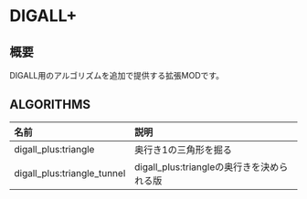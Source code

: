# DIGALL+

## 概要
DIGALL用のアルゴリズムを追加で提供する拡張MODです。

## ALGORITHMS
|名前|説明|
|:--|:--|
|digall_plus:triangle|奥行き1の三角形を掘る|
|digall_plus:triangle_tunnel|digall_plus:triangleの奥行きを決められる版|
